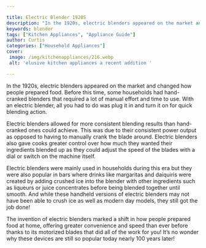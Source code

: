 ```yaml
---

title: Electric Blender 1920S
description: "In the 1920s, electric blenders appeared on the market and changed how people prepared food. Before this time, some households had...check it out to learn"
keywords: blender
tags: ["Kitchen Appliances", "Appliance Guide"]
author: Curtis
categories: ["Household Appliances"]
cover: 
 image: /img/kitchenappliances/216.webp
 alt: 'elusive kitchen appliances a recent addition '

---
```


In the 1920s, electric blenders appeared on the market and changed how people prepared food. Before this time, some households had hand-cranked blenders that required a lot of manual effort and time to use. With an electric blender, all you had to do was plug it in and turn it on for quick blending action.

Electric blenders allowed for more consistent blending results than hand-cranked ones could achieve. This was due to their consistent power output as opposed to having to manually crank the blade around. Electric blenders also gave cooks greater control over how much they wanted their ingredients blended up as they could adjust the speed of the blades with a dial or switch on the machine itself.

Electric blenders were mainly used in households during this era but they were also popular in bars where drinks like margaritas and daiquiris were created by adding crushed ice into the blender with other ingredients such as liqueurs or juice concentrates before being blended together until smooth. And while these handheld versions of electric blenders may not have been able to crush ice as well as modern day models, they still got the job done! 

The invention of electric blenders marked a shift in how people prepared food at home, offering greater convenience and speed than ever before thanks to its motorized blades that did all of the work for you! It’s no wonder why these devices are still so popular today nearly 100 years later!
